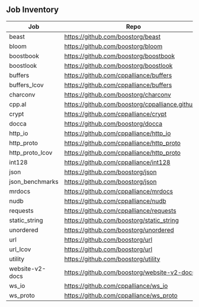## Job Inventory
| Job | Repo | Jenkinsfile |
| --------- | ------------- | ------------- |
| beast | https://github.com/boostorg/beast     | standard_libraries_1 |
| bloom | https://github.com/boostorg/bloom     | standard_libraries_1 |
| boostbook | https://github.com/boostorg/boostbook | standard_libraries_1 |
| boostlook | https://github.com/boostorg/boostlook | standard_libraries_1 |
| buffers | https://github.com/cppalliance/buffers   | antora_libraries_1 |
| buffers_lcov | https://github.com/cppalliance/buffers | lcov_1 |
| charconv | https://github.com/boostorg/charconv | standard_libraries_1 |
| cpp.al  | https://github.com/boostorg/cppalliance.github.io | cpp_al |
| crypt | https://github.com/cppalliance/crypt | standard_libraries_1 |
| docca | https://github.com/boostorg/docca | standard_libraries_1 |
| http_io | https://github.com/cppalliance/http_io | antora_libraries_1 |
| http_proto | https://github.com/cppalliance/http_proto | antora_libraries_1 |
| http_proto_lcov | https://github.com/cppalliance/http_proto | lcov_1 |
| int128 | https://github.com/cppalliance/int128     | standard_libraries_1 |
| json | https://github.com/boostorg/json | standard_libraries_1 |
| json_benchmarks | https://github.com/boostorg/json | json_benchmarks_1 |
| mrdocs | https://github.com/cppalliance/mrdocs | antora_libraries_1 |
| nudb | https://github.com/cppalliance/nudb | standard_libraries_1 |
| requests | https://github.com/cppalliance/requests | standard_libraries_1 |
| static_string | https://github.com/boostorg/static_string | standard_libraries_1 |
| unordered | https://github.com/boostorg/unordered | antora_separate_1 |
| url | https://github.com/boostorg/url | antora_libraries_1 |
| url_lcov | https://github.com/boostorg/url | lcov_1 |
| utility | https://github.com/boostorg/utility | standard_libraries_1 |
| website-v2-docs | https://github.com/boostorg/website-v2-docs | website_v2_docs_1 |
| ws_io | https://github.com/cppalliance/ws_io | antora_libraries_1 |
| ws_proto | https://github.com/cppalliance/ws_proto | antora_libraries_1 |
